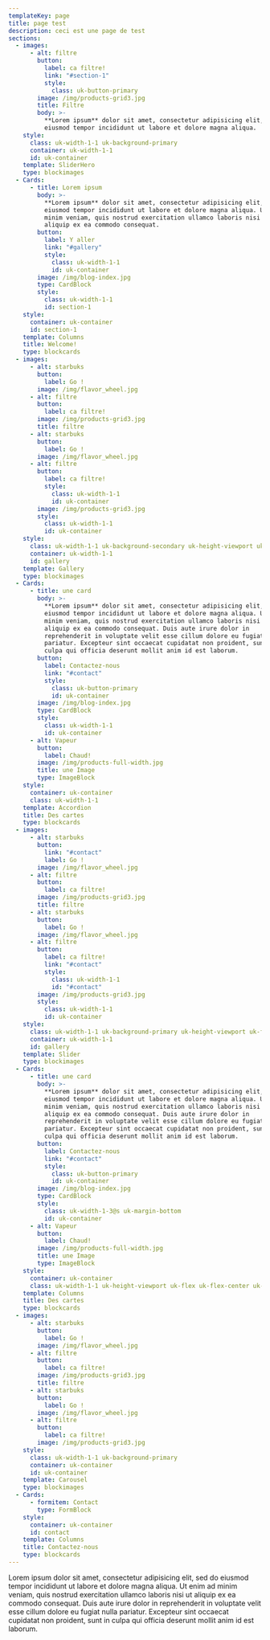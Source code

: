 ```yaml
---
templateKey: page
title: page test
description: ceci est une page de test
sections:
  - images:
      - alt: filtre
        button:
          label: ca filtre!
          link: "#section-1"
          style:
            class: uk-button-primary
        image: /img/products-grid3.jpg
        title: Filtre
        body: >-
          **Lorem ipsum** dolor sit amet, consectetur adipisicing elit, sed do
          eiusmod tempor incididunt ut labore et dolore magna aliqua.
    style:
      class: uk-width-1-1 uk-background-primary
      container: uk-width-1-1
      id: uk-container
    template: SliderHero
    type: blockimages
  - Cards:
      - title: Lorem ipsum
        body: >-
          **Lorem ipsum** dolor sit amet, consectetur adipisicing elit, sed do
          eiusmod tempor incididunt ut labore et dolore magna aliqua. Ut enim ad
          minim veniam, quis nostrud exercitation ullamco laboris nisi ut
          aliquip ex ea commodo consequat.
        button:
          label: Y aller
          link: "#gallery"
          style:
            class: uk-width-1-1
            id: uk-container
        image: /img/blog-index.jpg
        type: CardBlock
        style:
          class: uk-width-1-1
          id: section-1
    style:
      container: uk-container
      id: section-1
    template: Columns
    title: Welcome!
    type: blockcards
  - images:
      - alt: starbuks
        button:
          label: Go !
        image: /img/flavor_wheel.jpg
      - alt: filtre
        button:
          label: ca filtre!
        image: /img/products-grid3.jpg
        title: filtre
      - alt: starbuks
        button:
          label: Go !
        image: /img/flavor_wheel.jpg
      - alt: filtre
        button:
          label: ca filtre!
          style:
            class: uk-width-1-1
            id: uk-container
        image: /img/products-grid3.jpg
        style:
          class: uk-width-1-1
          id: uk-container
    style:
      class: uk-width-1-1 uk-background-secondary uk-height-viewport uk-flex uk-flex-center uk-flex-middle
      container: uk-width-1-1
      id: gallery
    template: Gallery
    type: blockimages
  - Cards:
      - title: une card
        body: >-
          **Lorem ipsum** dolor sit amet, consectetur adipisicing elit, sed do
          eiusmod tempor incididunt ut labore et dolore magna aliqua. Ut enim ad
          minim veniam, quis nostrud exercitation ullamco laboris nisi ut
          aliquip ex ea commodo consequat. Duis aute irure dolor in
          reprehenderit in voluptate velit esse cillum dolore eu fugiat nulla
          pariatur. Excepteur sint occaecat cupidatat non proident, sunt in
          culpa qui officia deserunt mollit anim id est laborum.
        button:
          label: Contactez-nous
          link: "#contact"
          style:
            class: uk-button-primary
            id: uk-container
        image: /img/blog-index.jpg
        type: CardBlock
        style:
          class: uk-width-1-1
          id: uk-container
      - alt: Vapeur
        button:
          label: Chaud!
        image: /img/products-full-width.jpg
        title: une Image
        type: ImageBlock
    style:
      container: uk-container
      class: uk-width-1-1
    template: Accordion
    title: Des cartes
    type: blockcards
  - images:
      - alt: starbuks
        button:
          link: "#contact"
          label: Go !
        image: /img/flavor_wheel.jpg
      - alt: filtre
        button:
          label: ca filtre!
        image: /img/products-grid3.jpg
        title: filtre
      - alt: starbuks
        button:
          label: Go !
        image: /img/flavor_wheel.jpg
      - alt: filtre
        button:
          label: ca filtre!
          link: "#contact"
          style:
            class: uk-width-1-1
            id: "#contact"
        image: /img/products-grid3.jpg
        style:
          class: uk-width-1-1
          id: uk-container
    style:
      class: uk-width-1-1 uk-background-primary uk-height-viewport uk-flex uk-flex-center uk-flex-middle
      container: uk-width-1-1
      id: gallery
    template: Slider
    type: blockimages
  - Cards:
      - title: une card
        body: >-
          **Lorem ipsum** dolor sit amet, consectetur adipisicing elit, sed do
          eiusmod tempor incididunt ut labore et dolore magna aliqua. Ut enim ad
          minim veniam, quis nostrud exercitation ullamco laboris nisi ut
          aliquip ex ea commodo consequat. Duis aute irure dolor in
          reprehenderit in voluptate velit esse cillum dolore eu fugiat nulla
          pariatur. Excepteur sint occaecat cupidatat non proident, sunt in
          culpa qui officia deserunt mollit anim id est laborum.
        button:
          label: Contactez-nous
          link: "#contact"
          style:
            class: uk-button-primary
            id: uk-container
        image: /img/blog-index.jpg
        type: CardBlock
        style:
          class: uk-width-1-3@s uk-margin-bottom
          id: uk-container
      - alt: Vapeur
        button:
          label: Chaud!
        image: /img/products-full-width.jpg
        title: une Image
        type: ImageBlock
    style:
      container: uk-container
      class: uk-width-1-1 uk-height-viewport uk-flex uk-flex-center uk-flex-middle
    template: Columns
    title: Des cartes
    type: blockcards
  - images:
      - alt: starbuks
        button:
          label: Go !
        image: /img/flavor_wheel.jpg
      - alt: filtre
        button:
          label: ca filtre!
        image: /img/products-grid3.jpg
        title: filtre
      - alt: starbuks
        button:
          label: Go !
        image: /img/flavor_wheel.jpg
      - alt: filtre
        button:
          label: ca filtre!
        image: /img/products-grid3.jpg
    style:
      class: uk-width-1-1 uk-background-primary
      container: uk-container
      id: uk-container
    template: Carousel
    type: blockimages
  - Cards:
      - formitem: Contact
        type: FormBlock
    style:
      container: uk-container
      id: contact
    template: Columns
    title: Contactez-nous
    type: blockcards
---
```

Lorem ipsum dolor sit amet, consectetur adipisicing elit, sed do eiusmod tempor incididunt ut labore et dolore magna aliqua. Ut enim ad minim veniam, quis nostrud exercitation ullamco laboris nisi ut aliquip ex ea commodo consequat. Duis aute irure dolor in reprehenderit in voluptate velit esse cillum dolore eu fugiat nulla pariatur. Excepteur sint occaecat cupidatat non proident, sunt in culpa qui officia deserunt mollit anim id est laborum.

